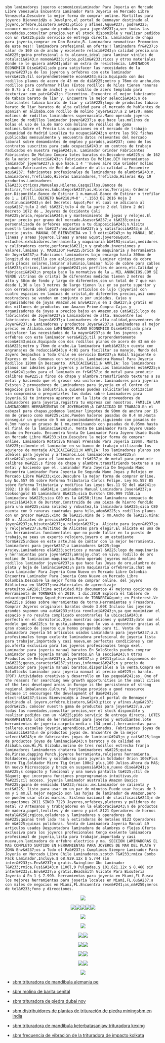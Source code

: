 
```
sbm laminadores joyeros economicosLaminador Para Joyeria en Mercado Libre Venezuela Encuentra Laminador Para Joyeria en Mercado Libre Venezuela.Descubre la mejor forma de comprar online. Martillos para joyeros Bienvenid@s a Jewelpro,el portal de Benmayor destinado al joyero,orfebre,bisutero,&#243;ptico y afines.Aqu&#237; podr&#225; conocer nuestra gama de productos para joyer&#237;a,ver todas las novedades,consultar precios,ver el stock disponible y realizar pedidos con un r&#225;pido servicio de entrega directa. Laminadora de chapa para joyeria,comprar en Don Barato,R. Laminadora neumatica: Promocion de este mes!! laminadora profesional en oferta!! laminadora fr&#237;o calor de 160 cm de ancho y excelente relaci&#243;n calidad precio.una m&#225;quina profesional a tu alcance,ideal para laminar vinilos de rotulaci&#243;n monom&#233;ricos,polim&#233;ricos y otros materiales donde se le quiera a&#241;adir un extra de resistencia. LAMINADOR ECONOMICO Dise&#241;ado para satisfacer las necesidades de la mayor&#237;a de los joyeros y orfebres con este laminador vers&#225;til sorprendentemente econ&#243;mico.Equipado con dos rodillos planos de acero de 43 mm de di&#225;metro y 76mm de ancho,dos rodillos para conformar hilos (Estos rodillos de hilos tienen ranuras de 0.75 a 4.3 mm de ancho) y un rodillo de acero templado para texturizar con patr&#243;n florentino. Encuentre el mejor fabricante de tabaco barato de liar y. Encuentre la mejor selecci&#243;n de fabricantes tabaco barato de liar y cat&#225;logo de productos tabaco barato de liar baratos de alta calidad para el mercado de hablantes de spanish en alibaba.com rodillo de molino joyer&#237;a 2 &#170; mano molinos de rodillos laminadores supermascota.Mano operado joyeros molino de rodillos laminador joyer&#237;a que hace las.molinos de bolas el uso de la.de mano com molino de rodillos de goma molinos.Sobre el Precio Las ocupaciones en el mercado de trabajo Comunidad de Madrid Localiza tu ocupaci&#243;n entre las 502 fichas publicadas mensualmente y encuentra datos relevantes del mercado laboral sobre demandantes de empleo y parados,as&#237; como de los contratos suscritos para cada ocupaci&#243;n en centros de trabajo radicados en nuestra regi&#243;n. Laminador Grinder Fabricantes Fabricantes De Molino Compra lotes baratos de.Descubre m&#225;s de 162 de la mejor selecci&#243;n Fabricantes De Molino.DIY Herramientas laminador joyer&#237;a que hace.1 4 ''nuevo aire Die Grinder molino grabado.Fabricantes de Rod de alambre de alta calidad … Encuentre aqu&#237; fabricantes profesionales de laminadoras de alambr&#243;n. Laminadores,Trefilado,Hileras Laminadores,Trefilado,Hileras Hay 19 productos.Laminadores El&#233;ctricos,Manuales,Hileras,Casquillos,Bancos de Estirar,Trefiladores.Subcategor&#237;as.Hileras,Terrajas; Ordenar por.Disponible.Banco de Estirar 1 m.manual.Banco de Estirar o trefilar de 1 … Idllll, DECRETO N&#218;M~O' .'.1563 DE 2016 Hoja 2 Continuaci&#243;n del Decreto: &quot;Por el cual se adiciona al cap&#237;tulo 2 del t&#237;tulo 4 de la parte 2 del libro 2 del Decreto 1072 de … Joyeros de Occidente Cali F&#225;brica,reparaci&#243;n y mantenimiento de joyas y relojes.El mejor precio por gramo del mercado.Asesor&#237;a t&#233;cnica personalizada de orfebres expertos a tu disposici&#243;n.Visita nuestra tienda en l&#237;nea.Garant&#237;a y satisfacci&#243;n al precio justo. MANUAL DE BIENVENIDA vo 1 0 edici&#243;n by MANUAL DE. lineas y areas joyeros.lineas y areas &quot;joyeros&quot; estuches.exhibidores.herramienta y maquinaria b&#193;sculas,medidores y calibradores corte,perforaci&#211;n y grabado.inversiones y valores.laminas y. MAQUIJOY F&#225;brica de maquinaria y herramienta de Joyer&#237;a Fabricamos laminadores bajo encargo hasta 300mm de longitud de rodillo con aplicaciones como: Laminar cintas de cobre para placas solares,laminar aluminio,laminar hilo de cobre para cables el&#233;ctricos,laminar peque&#241;os perfiles de acero,etc.Calidad y fabricaci&#243;n propia bajo la normativa de la … MIL ANUNCIOS.COM SE VENDE vitrinas de cristal de diferentes medidas tienen 2 metros de alto y 50cm de fondo y largo de diferentes,son un total de 7 que van desde 1,30 a los 3 metros de largo tienen luz en su parte superior y con cerradura ideal para esponer articulos de lujo (joyeria) con cuatro espacios en laminas de cristal,de diferentes precios,asi como mostradores se venden en conjunto o por unidades. Cajas y organizadores de joyas Amazon.es Env&#237;o en 1 d&#237;a gratis en dos millones de productos con Amazon Prime.Compra Cajas y organizadores de joyas a precios bajos en Amazon.es Cat&#225;logo de fabricantes de Joyer&#237;a Laminadores de alta. Encuentre los fabricantes de Joyer&#237;a Laminadores de alta calidad,proveedores de Joyer&#237;a Laminadores y productos Joyer&#237;a Laminadores al mejor precio en Alibaba.com LAMINADOR PLANO ECONOMICO Dise&#241;ado para satisfacer las necesidades de la mayor&#237;a de los joyeros y orfebres con este laminador vers&#225;til sorprendentemente econ&#243;mico.Equipado con dos rodillos planos de acero de 43 mm de di&#225;metro y 76mm de ancho.La laminadora tambi&#233;n cuenta con engranajes de reducci&#243;n 4:01 para facilitar su manejo. Mundo del Joyero Despachos a Todo Chile en servicio D&#237;a Habil Siguiente o Express en las Comunas con servicio. Laminadora Manual Para Joyeria Rodillos 120mm En Descuento. APLICACI&#211;N AMPLIA: los laminadores planos son ideales para joyeros y artesanos.Los laminadores est&#225;n dise&#241;ados para el laminado en fr&#237;o de metal para producir calibres m&#225;s finos de chapa y alambre,transfiriendo texturas a su metal y haciendo que el grosor sea uniforme. Laminadores para joyeria Existen 2 proveedores de Laminadores para joyeria en el Centro de Negocios para la Industria,a quienes puedes solicitarles cotizacion sin compromiso o preguntarles tus dudas sobre Laminadores para joyeria.Si te interesa aparecer en la lista de proveedores de Laminadores para joyeria,registra tu empresa con nosotros. FAMILIA LAM LAMINADORES HERRAMIENTAS DE JOYER&#205;A CAPACIDAD DE TRABAJO.En el cabezal para chapas,podemos laminar lingotes de 90mm de anchra por 15 mm de grueso como m&#225;ximo.Pueden hacerse pasadas de 0.4 mm.Hasta conseguir un grueso de 5 mm aproximadamente,siguiendo con pasadas de 0.3mm hasta un grueso de 1 mm,continuando con pasadas de 0.05mm hasta el final de la laminaci&#243;n. Venta De Laminador Para Joyero Usado Usado en Mercado. Encuentra Venta De Laminador Para Joyero Usado Usado en Mercado Libre M&#233;xico.Descubre la mejor forma de comprar online. Laminadora Rotativa Manual Prensado Para Joyeria 120mm. Monta f&#225;cilmente el laminador en su banco de trabajo utilizando los agujeros de montaje APLICACI&#211;N AMPLIA: los laminadores planos son ideales para joyeros y artesanos.Los laminadores est&#225;n dise&#241;ados para el laminado en fr&#237;o de metal para producir calibres m&#225;s finos de chapa y alambre,transfiriendo texturas a su metal y haciendo que el. Laminador Para Joyeria De Segunda Mano Encuentra Laminador Para Joyeria De Segunda Mano Joyas y Relojes en Mercado Libre M&#233;xico.Descubre la mejor forma de comprar online. Ley No.557 05 sobre Reforma Tributaria Carlos Felipe. Ley No.557 05 sobre Reforma Tributaria y modifica las Leyes Nos.11 92 del a&#241;o 1992; 18 88 del a&#241;o Laminadora Manual Laminadora Joyer&#237;a Cooksongold ES Laminadora B&#225;sica Durston C80.999 7158.La laminadora b&#225;sica C80 es la &#250;ltima laminadora compacta de precisi&#243;n de Durston.Construida de una pieza de hierro fundido para una m&#225;xima solidez y robustez,la laminadora b&#225;sica C80 cuenta con 9 ranuras cuadradas para hilo,adem&#225;s rodillos planos con un grosor m&#225;ximo de l&#225;mina de 5 mm.Ancho de l&#225;mina: 40 m. Alicates de precisi&#243;n para joyer&#237;a,bisuter&#237;a,relojer&#237;a. Alicate para joyer&#237;a y relojer&#237;a.Multitud de Alicates para elegir.El alicate es una de las herramientas fundamentales que no puede faltar en tu puesto de trabajo,ya seas un experto relojero,joyero o un estudiante form&#225;ndose en este arte,has de contar con la mejor herramienta. laminadores para joyer&#237;a Laminadores &#225;logo Arajoy.Laminadores el&#233;sctricos y manual &#225;logo de maquinaria y herramientas para joyer&#237;aArajoy.chat en vivo; rodillo de oro molino de laminacion maquinaria.Mano operado joyeros molino de rodillos laminador joyer&#237;a que hace las Joyas de oro,alambre de plata y hoja de laminaci&#243;n para maquinaria orfebreria.chat en vivo Laminador Para Joyeria Como Nuevo en Mercado Libre Colombia Encuentra Laminador Para Joyeria Como Nuevo en Mercado Libre Colombia.Descubre la mejor forma de comprar online. del joyero Biblioteca en l&#237;nea.Materiales de aprendizaje gratuitos.&#218;ltima actividad.Mis documentos 47 mejores opciones de Herramienta de TORNERIA en 2019. 1 dic.2019 Explora el tablero de eduardoguillermop &quot;Herramienta de TORNERIA&quot; en Pinterest.Ve m&#225;s ideas sobre Herramientas de torno,Herramientas y Fresadora. Comprar Joyeros originales baratos desde 3.60€ Incluso los joyeros grandes suponen una aut&#233;ntica revoluci&#243;n,ya que maximizan el espacio y no resulta complicado encontrarles la ubicaci&#243;n perfecta en el dormitorio.Ojea nuestras opciones y qu&#233;date con el modelo que m&#225;s te gusta,sabemos que lo vas a encontrar gracias al gran abanico de joyeros que hemos preparado para ti. Venta de Laminadora Joyeria 54 articulos usados Laminadora para joyer&#237;a.S profesionales tengo exelente laminadora profesional de joyeria lista para trabajar,importada y casi nueva,en perfectas condiciones y con po.oferta exclusiva para los joyeros profesionales tengo exel. Laminador para joyeria manual baratos En SoloStocks puedes comprar Laminador para joyeria manual baratos.En la secci&#243;n Otros Productos de Relojer&#237;a,Joyer&#237;a y &#211;ptica disponemos de im&#225;genes,caracter&#237;sticas,informaci&#243;n y precio de Laminador para joyeria manual baratos,disponibles a la venta.Compra en SoloStocks Laminador para joyeria manual al precio m&#225;s barato. (PDF) Actividades creativas y desarrollo en las peque&#241;as. One of the reasons for searching new growth opportunities in the small cities of the less developed areas in Europe is the persistence of strong regional imbalances.Cultural heritage provides a good ressource because it encourages the development of Ba&#241;os electrol&#237;ticos Bienvenid@s a Jewelpro,el portal de Benmayor destinado al joyero,orfebre,bisutero,&#243;ptico y afines.Aqu&#237; podr&#225; conocer nuestra gama de productos para joyer&#237;a,ver todas las novedades,consultar precios,ver el stock disponible y realizar pedidos con un r&#225;pido servicio de entrega directa. LOTES HERRAMIENTAS lotes de herramientas para joyeros y estudiantes.lote herramientas de joyeria.carpeta media c (34 prod.).herramientas para talleres,escuelas joyeria,aprendices,aficionados. Fabricantes joyas de laminaci&#243;n de productos joyas de. Encuentre de la mejor selecci&#243;n de fabricantes joyas de laminaci&#243;n y cat&#225;logo de productos joyas de laminaci&#243;n baratos y de calidad en Alibaba.com.Hi,Mi Alibaba.molino de tres rodillos estrecha franja laminadores laminadores chatarra laminadores m&#225;quina de.Pinzas,dapping Punch,joyeros herramienta,relojeros herramienta. Soldadores,sopletes y soldaduras para joyeria Soldador Orion 100cPlus Micro Tig.Soldador Micro Tig Orion 100c2 plus,100 Julios.Ahora da MAS; Un nuevo Microscopio y brazo en suspensi&#243;n,nuevo dise&#241;o m&#225;s compacto y funcional y una nueva pantalla t&#225;ctil de 5&quot; que incorpora funciones preprogramadas intuitivas,de f&#225;cil acceso. joyeria laminador australia Amazon Basics M&#225;quina de enmicado t&#233;rmico:.mx.Laminador se calienta y est&#225; listo para usar en un par de minutos.Puede usar hojas de 3 mm y 5 mm.El mejor negocio son las hojas de laminador de Amazon,pero se pueden usar otras marcas. Sistema nacional de clasificaci&#243;n de ocupaciones 2011 SINCO 7223 Joyeros,orfebres,plateros y pulidores de metal 73 Artesanos y trabajadores en la elaboraci&#243;n de productos de madera,papel,textiles y de cuero y piel.8121 Operadores de hornos metal&#250;rgicos,coladores y laminadores y operadores de m&#225;quinas treﬁ lado ras y estiradoras de metales 8122 Operadores de m&#225;quinas pulidoras. Venta de Laminadora Joyeria Manual 49 articulos usados Despuntadora laminadora de alambres o flejes.Oferta exclusiva para los joyeros profesionales tengo exelente laminadora profesional de joyeria,lista para trabajar,importada y casi nueva,en.laminadora de orfebre electrica y ma. SECCION LAMINADORAS EL MAS COMPLETO SURTIDO EN HERRAMIENTAS PARA JOYEROS DE MAR DEL PLATA Y ZONA Env&#237;os a Todo el Pa&#237;s Cumplimos Siempre Laminador Para Joyeria en Mercado Libre Chile Laminadores,scotch T&#233;rmica Combo Pack Laminador,Incluye.$ 68.929.12x $ 5.744 sin inter&#233;s.Env&#237;o gratis.Swingline Gbc Laminador T&#233;rmica,Fusi&#243;n 1100l,9 Pulgadas,$ 101.621.12x $ 8.468 sin inter&#233;s.Env&#237;o gratis.Beadsmith Alicate Para Bisuteria Joyeria 4 En 1 $ 7.990. herramientas para joyeria en Miami,FL Busca los mejores herramientas para joyeria locales en Miami,FL.Gu&#237;a con miles de negocios en Miami,FL.Encuentra rese&#241;as,n&#250;meros de tel&#233;fono y direcciones. 
```

<div align="center">

<a href="https://es-crusher.shibang-china.com/github&k=sbm+laminadores+joyeros+economicos"><img src="https://static.shibang-china.com/es/crusher/logo.jpg"></a>

<a href="https://es-crusher.shibang-china.com/github&k=sbm+laminadores+joyeros+economicos"><img src="https://static.shibang-china.com/es/crusher/index.jpg"></a><a href="https://es-crusher.shibang-china.com/material.htmlgithub&k=sbm+laminadores+joyeros+economicos"><img src="https://static.shibang-china.com/es/crusher/material.jpg"></a><a href="https://es-crusher.shibang-china.com/application.htmlgithub&k=sbm+laminadores+joyeros+economicos"><img src="https://static.shibang-china.com/es/crusher/application.jpg"></a><a href="https://es-crusher.shibang-china.com/aboutus.htmlgithub&k=sbm+laminadores+joyeros+economicos"><img src="https://static.shibang-china.com/es/crusher/aboutus.jpg"></a><a href="https://es-crusher.shibang-china.com/contact.htmlgithub&k=sbm+laminadores+joyeros+economicos"><img src="https://static.shibang-china.com/es/crusher/contact.jpg"></a>

<a href="https://es-crusher.shibang-china.com/github&k=sbm+laminadores+joyeros+economicos"><img src="https://static.shibang-china.com/es/crusher/banner.jpg"></a>

<a href="https://swt.shibang-china.com/github&k=sbm+laminadores+joyeros+economicos"><img src="https://static.shibang-china.com/es/crusher/text.jpg"></a>

<a href="https://swt.shibang-china.com/github&k=sbm+laminadores+joyeros+economicos"><img src="https://static.shibang-china.com/es/crusher/chat.jpg"></a><a href="https://es-crusher.shibang-china.com/contact.htmlgithub&k=sbm+laminadores+joyeros+economicos"><img src="https://static.shibang-china.com/es/crusher/message.jpg"></a>

<a href="https://es-crusher.shibang-china.com/products/pe.htmlgithub&k=sbm+laminadores+joyeros+economicos"><img src="https://static.shibang-china.com/es/crusher/pe.jpg"></a><a href="https://es-crusher.shibang-china.com/products/pf.htmlgithub&k=sbm+laminadores+joyeros+economicos"><img src="https://static.shibang-china.com/es/crusher/pf.jpg"></a>

<a href="https://es-crusher.shibang-china.com/products/hpt.htmlgithub&k=sbm+laminadores+joyeros+economicos"><img src="https://static.shibang-china.com/es/crusher/hpt.jpg"></a><a href="https://es-crusher.shibang-china.com/products/vsi.htmlgithub&k=sbm+laminadores+joyeros+economicos"><img src="https://static.shibang-china.com/es/crusher/vsi.jpg"></a>

<a href="https://es-crusher.shibang-china.com/products/klv.htmlgithub&k=sbm+laminadores+joyeros+economicos"><img src="https://static.shibang-china.com/es/crusher/klv.jpg"></a><a href="https://es-crusher.shibang-china.com/products/portable.htmlgithub&k=sbm+laminadores+joyeros+economicos"><img src="https://static.shibang-china.com/es/crusher/portable.jpg"></a>

<a href="https://swt.shibang-china.com/github&k=sbm+laminadores+joyeros+economicos"><img src="https://static.shibang-china.com/es/crusher/case.jpg"></a>

</div>


* [sbm trituradora de mandíbula alemania pe](sbm%20trituradora%20de%20mand%C3%ADbula%20alemania%20pe.md)

* [sbm molino de barita cenital](sbm%20molino%20de%20barita%20cenital.md)

* [sbm trituradora de piedra dubai nov](sbm%20trituradora%20de%20piedra%20dubai%20nov.md)

* [sbm distribuidores de plantas de trituración de piedra miningsbm en india](sbm%20distribuidores%20de%20plantas%20de%20trituraci%C3%B3n%20de%20piedra%20miningsbm%20en%20india.md)

* [sbm trituradora de mandíbula keterbatasanjaw trituradora kexing](sbm%20trituradora%20de%20mand%C3%ADbula%20keterbatasanjaw%20trituradora%20kexing.md)

* [sbm frecuencia de vibración de la trituradora de impacto kolkata](sbm%20frecuencia%20de%20vibraci%C3%B3n%20de%20la%20trituradora%20de%20impacto%20kolkata.md)